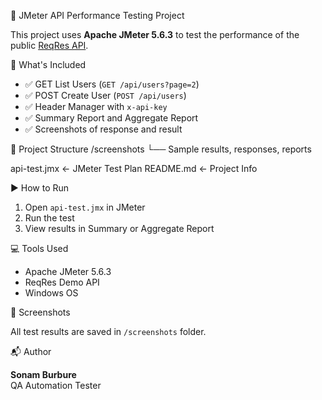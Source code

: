 🧪 JMeter API Performance Testing Project

This project uses **Apache JMeter 5.6.3** to test the performance of the public [ReqRes API](https://reqres.in/).

📌 What's Included
- ✅ GET List Users (`GET /api/users?page=2`)
- ✅ POST Create User (`POST /api/users`)
- ✅ Header Manager with `x-api-key`
- ✅ Summary Report and Aggregate Report
- ✅ Screenshots of response and result

📂 Project Structure
/screenshots
└── Sample results, responses, reports

api-test.jmx ← JMeter Test Plan
README.md ← Project Info

 ▶️ How to Run

1. Open `api-test.jmx` in JMeter
2. Run the test
3. View results in Summary or Aggregate Report

💻 Tools Used
- Apache JMeter 5.6.3
- ReqRes Demo API
- Windows OS

📸 Screenshots

All test results are saved in `/screenshots` folder.

📬 Author

**Sonam Burbure**  
QA Automation Tester  

